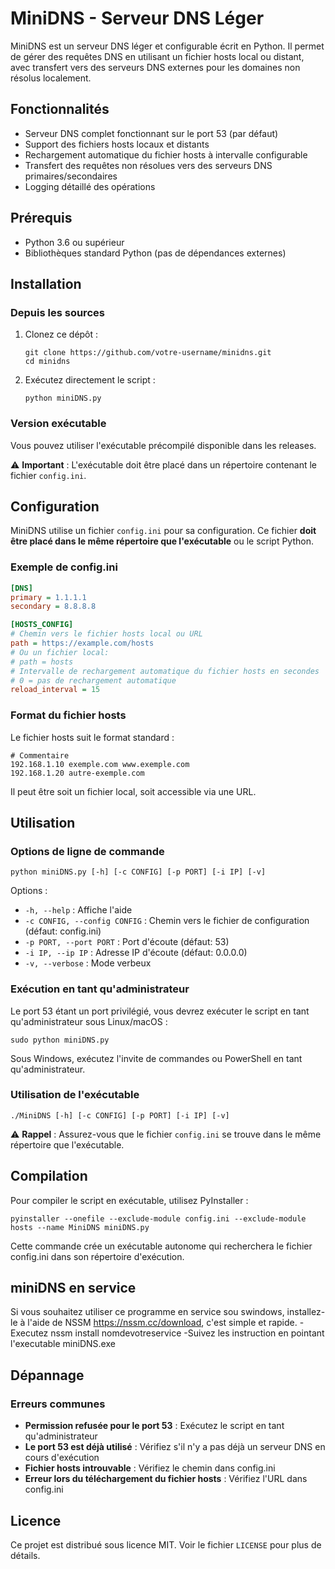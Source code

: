 
# MiniDNS - Serveur DNS Léger

MiniDNS est un serveur DNS léger et configurable écrit en Python. Il permet de gérer des requêtes DNS en utilisant un fichier hosts local ou distant, avec transfert vers des serveurs DNS externes pour les domaines non résolus localement.

## Fonctionnalités

- Serveur DNS complet fonctionnant sur le port 53 (par défaut)
- Support des fichiers hosts locaux et distants
- Rechargement automatique du fichier hosts à intervalle configurable
- Transfert des requêtes non résolues vers des serveurs DNS primaires/secondaires
- Logging détaillé des opérations

## Prérequis

- Python 3.6 ou supérieur
- Bibliothèques standard Python (pas de dépendances externes)

## Installation

### Depuis les sources

1. Clonez ce dépôt :
   ```
   git clone https://github.com/votre-username/minidns.git
   cd minidns
   ```

2. Exécutez directement le script :
   ```
   python miniDNS.py
   ```

### Version exécutable

Vous pouvez utiliser l'exécutable précompilé disponible dans les releases.

⚠️ **Important** : L'exécutable doit être placé dans un répertoire contenant le fichier `config.ini`.

## Configuration

MiniDNS utilise un fichier `config.ini` pour sa configuration. Ce fichier **doit être placé dans le même répertoire que l'exécutable** ou le script Python.

### Exemple de config.ini

```ini
[DNS]
primary = 1.1.1.1
secondary = 8.8.8.8

[HOSTS_CONFIG]
# Chemin vers le fichier hosts local ou URL
path = https://example.com/hosts
# Ou un fichier local:
# path = hosts
# Intervalle de rechargement automatique du fichier hosts en secondes
# 0 = pas de rechargement automatique
reload_interval = 15
```

### Format du fichier hosts

Le fichier hosts suit le format standard :
```
# Commentaire
192.168.1.10 exemple.com www.exemple.com
192.168.1.20 autre-exemple.com
```

Il peut être soit un fichier local, soit accessible via une URL.

## Utilisation

### Options de ligne de commande

```
python miniDNS.py [-h] [-c CONFIG] [-p PORT] [-i IP] [-v]
```

Options :
- `-h, --help` : Affiche l'aide
- `-c CONFIG, --config CONFIG` : Chemin vers le fichier de configuration (défaut: config.ini)
- `-p PORT, --port PORT` : Port d'écoute (défaut: 53)
- `-i IP, --ip IP` : Adresse IP d'écoute (défaut: 0.0.0.0)
- `-v, --verbose` : Mode verbeux

### Exécution en tant qu'administrateur

Le port 53 étant un port privilégié, vous devrez exécuter le script en tant qu'administrateur sous Linux/macOS :

```
sudo python miniDNS.py
```

Sous Windows, exécutez l'invite de commandes ou PowerShell en tant qu'administrateur.

### Utilisation de l'exécutable

```
./MiniDNS [-h] [-c CONFIG] [-p PORT] [-i IP] [-v]
```

⚠️ **Rappel** : Assurez-vous que le fichier `config.ini` se trouve dans le même répertoire que l'exécutable.

## Compilation

Pour compiler le script en exécutable, utilisez PyInstaller :

```
pyinstaller --onefile --exclude-module config.ini --exclude-module hosts --name MiniDNS miniDNS.py
```

Cette commande crée un exécutable autonome qui recherchera le fichier config.ini dans son répertoire d'exécution.

## miniDNS en service

Si vous souhaitez utiliser ce programme en service sou swindows, installez-le à l'aide de NSSM https://nssm.cc/download, c'est simple et rapide.
-Executez nssm install nomdevotreservice
-Suivez les instruction en pointant l'executable miniDNS.exe

## Dépannage

### Erreurs communes

- **Permission refusée pour le port 53** : Exécutez le script en tant qu'administrateur
- **Le port 53 est déjà utilisé** : Vérifiez s'il n'y a pas déjà un serveur DNS en cours d'exécution
- **Fichier hosts introuvable** : Vérifiez le chemin dans config.ini
- **Erreur lors du téléchargement du fichier hosts** : Vérifiez l'URL dans config.ini

## Licence

Ce projet est distribué sous licence MIT. Voir le fichier `LICENSE` pour plus de détails.
